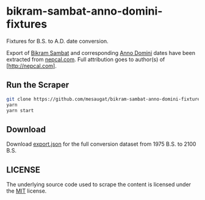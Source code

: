 # bikram-sambat-anno-domini-fixtures

Fixtures for B.S. to A.D. date conversion.

Export of [Bikram Sambat](https://en.wikipedia.org/wiki/Vikram_Samvat) and corresponding [Anno Domini](https://en.wikipedia.org/wiki/Anno_Domini) dates have been extracted from [nepcal.com](http://nepcal.com). Full attribution goes to author(s) of [http://nepcal.com].

## Run the Scraper

```bash
git clone https://github.com/mesaugat/bikram-sambat-anno-domini-fixtures.git
yarn
yarn start
```

## Download

Download [export.json](export.json) for the full conversion dataset from 1975 B.S. to 2100 B.S.

## LICENSE

The underlying source code used to scrape the content is licensed under the [MIT](LICENSE) license.

